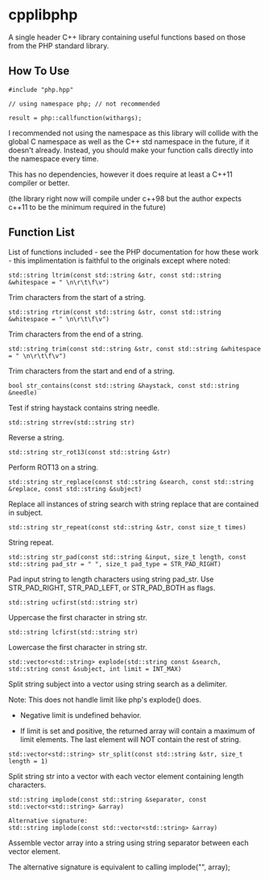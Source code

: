 # cpplibphp
A single header C++ library containing useful functions based on those from the PHP standard library.

How To Use
--------
```
#include "php.hpp"

// using namespace php; // not recommended

result = php::callfunction(withargs);
```

I recommended not using the namespace as this library will collide with the global C namespace as well as the C++ std namespace in the future, if it doesn't already.
Instead, you should make your function calls directly into the namespace every time.

This has no dependencies, however it does require at least a C++11 compiler or better.

(the library right now will compile under c++98 but the author expects c++11 to be the minimum required in the future)

Function List
--------

List of functions included - see the PHP documentation for how these work - this implimentation is faithful to the originals except where noted:

```
std::string ltrim(const std::string &str, const std::string &whitespace = " \n\r\t\f\v")
```
Trim characters from the start of a string.

```
std::string rtrim(const std::string &str, const std::string &whitespace = " \n\r\t\f\v")
```
Trim characters from the end of a string.

```
std::string trim(const std::string &str, const std::string &whitespace = " \n\r\t\f\v")
```
Trim characters from the start and end of a string.

```
bool str_contains(const std::string &haystack, const std::string &needle)
```
Test if string haystack contains string needle.

```
std::string strrev(std::string str)
```
Reverse a string.

```
std::string str_rot13(const std::string &str)
```
Perform ROT13 on a string.

```
std::string str_replace(const std::string &search, const std::string &replace, const std::string &subject)
```
Replace all instances of string search with string replace that are contained in subject.

```
std::string str_repeat(const std::string &str, const size_t times)
```
String repeat.

```
std::string str_pad(const std::string &input, size_t length, const std::string pad_str = " ", size_t pad_type = STR_PAD_RIGHT)
```
Pad input string to length characters using string pad_str. Use STR_PAD_RIGHT, STR_PAD_LEFT, or STR_PAD_BOTH as flags.

```
std::string ucfirst(std::string str)
```
Uppercase the first character in string str.

```
std::string lcfirst(std::string str)
```
Lowercase the first character in string str.

```
std::vector<std::string> explode(std::string const &search, std::string const &subject, int limit = INT_MAX)
```
Split string subject into a vector using string search as a delimiter.

Note: This does not handle limit like php's explode() does.

- Negative limit is undefined behavior.

- If limit is set and positive, the returned array will contain a maximum of limit elements. The last element will NOT contain the rest of string.

```
std::vector<std::string> str_split(const std::string &str, size_t length = 1)
```
Split string str into a vector with each vector element containing length characters.

```
std::string implode(const std::string &separator, const std::vector<std::string> &array)

Alternative signature:
std::string implode(const std::vector<std::string> &array)
```
Assemble vector array into a string using string separator between each vector element.

The alternative signature is equivalent to calling implode("", array);
